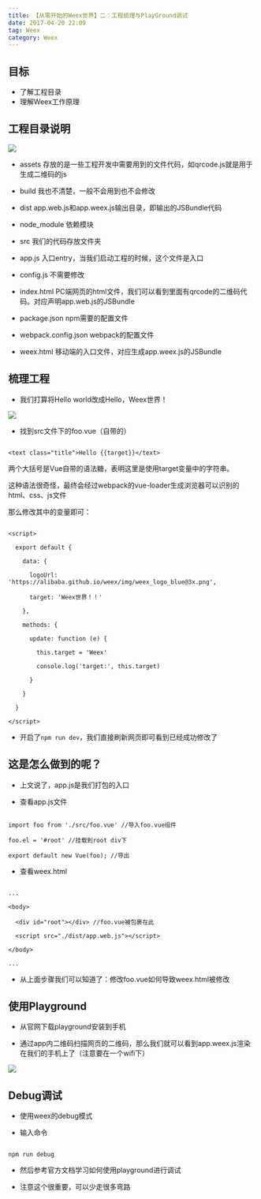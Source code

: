 ```yaml
---
title: 【从零开始的Weex世界】二：工程梳理与PlayGround调试
date: 2017-04-20 22:09
tag: Weex
category: Weex
---
```

## 目标
* 了解工程目录
* 理解Weex工作原理

<!-- more -->

## 工程目录说明

![](http://ww1.sinaimg.cn/large/7cbc163dgy1feulualy9aj20a40ebmxl.jpg)

* assets 存放的是一些工程开发中需要用到的文件代码，如qrcode.js就是用于生成二维码的js

* build 我也不清楚，一般不会用到也不会修改

* dist app.web.js和app.weex.js输出目录，即输出的JSBundle代码

* node_module 依赖模块

* src 我们的代码存放文件夹

* app.js 入口entry，当我们启动工程的时候，这个文件是入口

* config.js 不需要修改

* index.html PC端网页的html文件，我们可以看到里面有qrcode的二维码代码。对应声明app.web.js的JSBundle

* package.json npm需要的配置文件

* webpack.config.json webpack的配置文件

* weex.html 移动端的入口文件，对应生成app.weex.js的JSBundle

## 梳理工程

* 我们打算将Hello world改成Hello，Weex世界！

![](http://ww1.sinaimg.cn/large/7cbc163dgy1feum1jwaunj20sw0kqjsh.jpg)

* 找到src文件下的foo.vue（自带的）
```

<text class="title">Hello {{target}}</text>
```


两个大括号是Vue自带的语法糖，表明这里是使用target变量中的字符串。

这种语法很奇怪，最终会经过webpack的vue-loader生成浏览器可以识别的html、css、js文件

那么修改其中的变量即可：
```

<script>

  export default {

    data: {

      logoUrl: 'https://alibaba.github.io/weex/img/weex_logo_blue@3x.png',

      target: 'Weex世界！！'

    },

    methods: {

      update: function (e) {

        this.target = 'Weex'

        console.log('target:', this.target)

      }

    }

  }

</script>

```

* 开启了`npm run dev`，我们直接刷新网页即可看到已经成功修改了



## 这是怎么做到的呢？

* 上文说了，app.js是我们打包的入口

* 查看app.js文件

```

import foo from './src/foo.vue' //导入foo.vue组件

foo.el = '#root' //挂载到root div下

export default new Vue(foo); //导出

```

* 查看weex.html

```

...

<body>

  <div id="root"></div> //foo.vue被包裹在此

  <script src="./dist/app.web.js"></script>

</body>

...

```

* 从上面步骤我们可以知道了：修改foo.vue如何导致weex.html被修改



## 使用Playground

* 从官网下载playground安装到手机

* 通过app内二维码扫描网页的二维码，那么我们就可以看到app.weex.js渲染在我们的手机上了（注意要在一个wifi下）

![](http://ww1.sinaimg.cn/large/7cbc163dgy1feumc9r8b4j218g1z4n0i.jpg)



## Debug调试

* 使用weex的debug模式

* 输入命令

```

npm run debug

```

* 然后参考官方文档学习如何使用playground进行调试

* 注意这个很重要，可以少走很多弯路